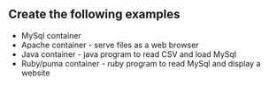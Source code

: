 ## Create the following examples
- MySql container
- Apache container - serve files as a web browser
- Java container - java program to read CSV and load MySql
- Ruby/puma container - ruby program to read MySql and display a website
